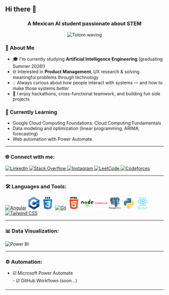 ## Hi there 👋


<h3 align="center">A Mexican AI student passionate about STEM</h3>

<p align="center">
  <img src="https://media4.giphy.com/media/v1.Y2lkPTc5MGI3NjExcWwwZzBhZTQ4YmkzNWsxcHN1dzZ5dTM1c3pnZjA4b290dGpoMXVidCZlcD12MV9pbnRlcm5hbF9naWZfYnlfaWQmY3Q9Zw/nfVrDoYuAD2fe/giphy.gif" alt="Totoro waving" width="220" />
</p>



### 🌟 About Me

- 🎓 I'm currently studying **Artificial Intelligence Engineering** (graduating Summer 2026!)
- 🌐 Interested in **Product Management**, UX research & solving meaningful problems through technology
- 💡 Always curious about how people interact with systems — and how to make those systems *better*
- 🚀 I enjoy hackathons, cross-functional teamwork, and building fun side projects




### 🧠 Currently Learning

- Google Cloud Computing Foundations: Cloud Computing Fundamentals
- Data modeling and optimization (linear programming, ARIMA, forecasting)
- Web automation with Power Automate


---

<h3 align="left">🌐 Connect with me:</h3>
<p align="left">
  <a href="https://www.linkedin.com/in/itziar-segura-065478346/" target="_blank">
    <img align="center" src="https://cdn-icons-png.flaticon.com/512/174/174857.png" alt="LinkedIn" height="30" width="30" />
  </a>
  <a href="https://stackoverflow.com/users/30644658/itziar-segura" target="_blank">
    <img align="center" src="https://raw.githubusercontent.com/rahuldkjain/github-profile-readme-generator/master/src/images/icons/Social/stack-overflow.svg" alt="Stack Overflow" height="30" width="40" />
  </a>
  <a href="https://instagram.com/_.koriand" target="_blank">
    <img align="center" src="https://raw.githubusercontent.com/rahuldkjain/github-profile-readme-generator/master/src/images/icons/Social/instagram.svg" alt="Instagram" height="30" width="40" />
  </a>
  <a href="https://www.leetcode.com/ichi03" target="_blank">
    <img align="center" src="https://raw.githubusercontent.com/rahuldkjain/github-profile-readme-generator/master/src/images/icons/Social/leet-code.svg" alt="LeetCode" height="30" width="40" />
  </a>
  <a href="https://codeforces.com/profile/kori_03" target="_blank">
    <img align="center" src="https://sta.codeforces.com/s/85984/images/codeforces-logo-with-telegram.png" alt="Codeforces" height="30" />
  </a>
</p>

---

<h3 align="left">🛠️ Languages and Tools:</h3>
<p align="left">
  <a href="https://angular.io" target="_blank" rel="noreferrer"><img src="https://angular.io/assets/images/logos/angular/angular.svg" alt="Angular" width="40" height="40"/></a>
  <a href="https://www.w3schools.com/cpp/" target="_blank" rel="noreferrer"><img src="https://raw.githubusercontent.com/devicons/devicon/master/icons/cplusplus/cplusplus-original.svg" alt="C++" width="40" height="40"/></a>
  <a href="https://www.w3schools.com/css/" target="_blank" rel="noreferrer"><img src="https://raw.githubusercontent.com/devicons/devicon/master/icons/css3/css3-original-wordmark.svg" alt="CSS3" width="40" height="40"/></a>
  <a href="https://git-scm.com/" target="_blank" rel="noreferrer"><img src="https://www.vectorlogo.zone/logos/git-scm/git-scm-icon.svg" alt="Git" width="40" height="40"/></a>
  <a href="https://www.w3.org/html/" target="_blank" rel="noreferrer"><img src="https://raw.githubusercontent.com/devicons/devicon/master/icons/html5/html5-original-wordmark.svg" alt="HTML5" width="40" height="40"/></a>
  <a href="https://nodejs.org" target="_blank" rel="noreferrer"><img src="https://raw.githubusercontent.com/devicons/devicon/master/icons/nodejs/nodejs-original-wordmark.svg" alt="Node.js" width="40" height="40"/></a>
  <a href="https://www.oracle.com/" target="_blank" rel="noreferrer"><img src="https://raw.githubusercontent.com/devicons/devicon/master/icons/oracle/oracle-original.svg" alt="Oracle DB" width="40" height="40"/></a>
  <a href="https://www.postgresql.org" target="_blank" rel="noreferrer"><img src="https://raw.githubusercontent.com/devicons/devicon/master/icons/postgresql/postgresql-original-wordmark.svg" alt="PostgreSQL" width="40" height="40"/></a>
  <a href="https://www.python.org" target="_blank" rel="noreferrer"><img src="https://raw.githubusercontent.com/devicons/devicon/master/icons/python/python-original.svg" alt="Python" width="40" height="40"/></a>
  <a href="https://reactjs.org/" target="_blank" rel="noreferrer"><img src="https://raw.githubusercontent.com/devicons/devicon/master/icons/react/react-original-wordmark.svg" alt="React" width="40" height="40"/></a>
  <a href="https://tailwindcss.com/" target="_blank" rel="noreferrer"><img src="https://www.vectorlogo.zone/logos/tailwindcss/tailwindcss-icon.svg" alt="Tailwind CSS" width="40" height="40"/></a>
</p>

---

<h3 align="left">📊 Data Visualization:</h3>
<p align="left">
  <img src="https://i.postimg.cc/8fd9Mj51/pbi.jpg" alt="Power BI" width="30" height="30"/>
</p>

---

<h3 align="left">⚙️ Automation:</h3>
<ul>
  <li>☑️ Microsoft Power Automate</li>
  - ☑️ GitHub Workflows (soon…)

</ul>

---



<!--
✨ Optional additions:
- 📈 GitHub Stats
- 👩‍💻 Projects list
- 📅 Graduation countdown
- 🧃 Fun facts
-->
